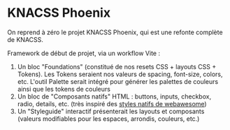 # KNACSS Phoenix

On reprend à zéro le projet KNACSS Phoenix, qui est une refonte complète de KNACSS.

Framework de début de projet, via un workflow Vite :

1. Un bloc "Foundations" (constitué de nos resets CSS + layouts CSS + Tokens). Les Tokens seraient nos valeurs de spacing, font-size, colors, etc. L'outil Palette serait intégré pour générer les palettes de couleurs ainsi que les tokens de couleurs
2. Un bloc de "Composants natifs" HTML : buttons, inputs, checkbox, radio, details, etc. (très inspiré des [styles natifs de webawesome](https://backers.webawesome.com/docs/native/))
3. Un "Styleguide" interactif présenterait les layouts et composants (valeurs modifiables pour les espaces, arrondis, couleurs, etc.)
